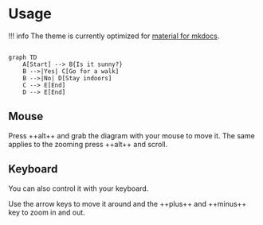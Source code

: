 # Usage

!!! info
    The theme is currently optimized for [material for mkdocs](https://squidfunk.github.io/mkdocs-material/).

```mermaid

graph TD
    A[Start] --> B{Is it sunny?}
    B -->|Yes| C[Go for a walk]
    B -->|No| D[Stay indoors]
    C --> E[End]
    D --> E[End]

```

## Mouse

Press ++alt++ and grab the diagram with your mouse to move it. The same applies to the zooming press ++alt++ and scroll.

## Keyboard

You can also control it with your keyboard.

Use the arrow keys to move it around and the ++plus++ and ++minus++ key to zoom in and out.
